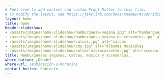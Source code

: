 ```yaml
---
# Feel free to add content and custom Front Matter to this file.
# To modify the layout, see https://jekyllrb.com/docs/themes/#overriding-theme-defaults
layout: home
title: home
header-slideshow: 
- /assets/images/home-slideshow/hamburguesa-vegana.jpg" alt="hamburguesa vegana
- /assets/images/home-slideshow/hamburguesa-vegana-en-cervantes.jpg" alt="Una persona agregando aderezo a una hamburguesa vegana
- /assets/images/home-slideshow/calcas.jpg" alt="calcas
- /assets/images/home-slideshow/cds.jpg" alt="álbumes musicales
- /assets/images/home-slideshow/collar-microcassette.jpg" alt="accesorios
title: Hamburguesas veganas, calcas, música y accesorios.
where-button: ¿Dónde?
where-url: /#ubicación-y-horarios
contact-button: Contacto
---
```

